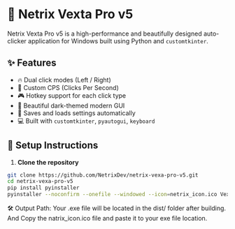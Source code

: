 # 🎯 Netrix Vexta Pro v5

Netrix Vexta Pro v5 is a high-performance and beautifully designed auto-clicker application for Windows built using Python and `customtkinter`.

## ✨ Features
- 🔥 Dual click modes (Left / Right)
- 💾 Custom CPS (Clicks Per Second)
- 🎮 Hotkey support for each click type
- 🌙 Beautiful dark-themed modern GUI
- 🧠 Saves and loads settings automatically
- 💻 Built with `customtkinter`, `pyautogui`, `keyboard`

## 🚀 Setup Instructions

1. **Clone the repository**
```bash
git clone https://github.com/NetrixDev/netrix-vexa-pro-v5.git
cd netrix-vexa-pro-v5
pip install pyinstaller
pyinstaller --noconfirm --onefile --windowed --icon=netrix_icon.ico Vexsa.py
```
🛠 Output Path:
Your .exe file will be located in the dist/ folder after building.
And Copy the natrix_icon.ico file and paste it to your exe file location.
